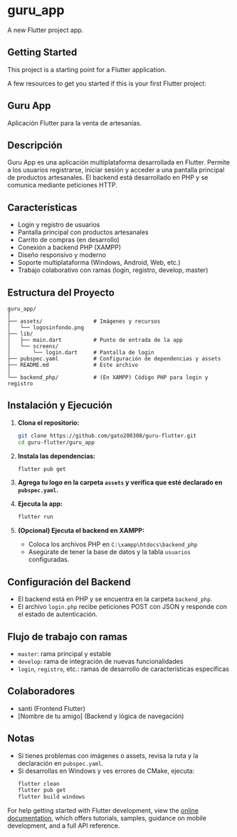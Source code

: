 # guru_app

A new Flutter project app.

## Getting Started

This project is a starting point for a Flutter application.

A few resources to get you started if this is your first Flutter project:


## Guru App

Aplicación Flutter para la venta de artesanías.

## Descripción

Guru App es una aplicación multiplataforma desarrollada en Flutter. Permite a los usuarios registrarse, iniciar sesión y acceder a una pantalla principal de productos artesanales. El backend está desarrollado en PHP y se comunica mediante peticiones HTTP.

## Características

- Login y registro de usuarios
- Pantalla principal con productos artesanales
- Carrito de compras (en desarrollo)
- Conexión a backend PHP (XAMPP)
- Diseño responsivo y moderno
- Soporte multiplataforma (Windows, Android, Web, etc.)
- Trabajo colaborativo con ramas (login, registro, develop, master)

## Estructura del Proyecto

```
guru_app/
│
├── assets/                # Imágenes y recursos
│   └── logosinfondo.png
├── lib/
│   ├── main.dart          # Punto de entrada de la app
│   └── screens/
│       └── login.dart     # Pantalla de login
├── pubspec.yaml           # Configuración de dependencias y assets
├── README.md              # Este archivo
│
└── backend_php/           # (En XAMPP) Código PHP para login y registro
```

## Instalación y Ejecución

1. **Clona el repositorio:**
	```bash
	git clone https://github.com/gato200308/guru-flutter.git
	cd guru-flutter/guru_app
	```

2. **Instala las dependencias:**
	```bash
	flutter pub get
	```

3. **Agrega tu logo en la carpeta `assets` y verifica que esté declarado en `pubspec.yaml`.**

4. **Ejecuta la app:**
	```bash
	flutter run
	```

5. **(Opcional) Ejecuta el backend en XAMPP:**
	- Coloca los archivos PHP en `C:\xampp\htdocs\backend_php`
	- Asegúrate de tener la base de datos y la tabla `usuarios` configuradas.

## Configuración del Backend

- El backend está en PHP y se encuentra en la carpeta `backend_php`.
- El archivo `login.php` recibe peticiones POST con JSON y responde con el estado de autenticación.

## Flujo de trabajo con ramas

- `master`: rama principal y estable
- `develop`: rama de integración de nuevas funcionalidades
- `login`, `registro`, etc.: ramas de desarrollo de características específicas

## Colaboradores

- santi (Frontend Flutter)
- [Nombre de tu amigo] (Backend y lógica de navegación)

## Notas

- Si tienes problemas con imágenes o assets, revisa la ruta y la declaración en `pubspec.yaml`.
- Si desarrollas en Windows y ves errores de CMake, ejecuta:
  ```powershell
  flutter clean
  flutter pub get
  flutter build windows
  ```
For help getting started with Flutter development, view the
[online documentation](https://docs.flutter.dev/), which offers tutorials,
samples, guidance on mobile development, and a full API reference.
